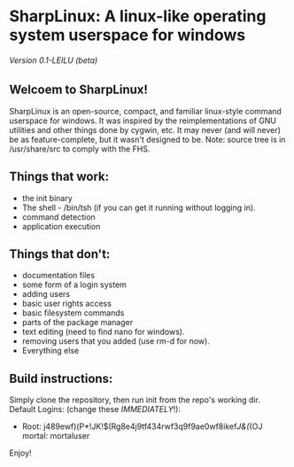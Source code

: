 # SharpLinux: A linux-like operating system userspace for windows
###### Version 0.1-LEILU (beta)
## Welcoem to SharpLinux!
SharpLinux is an open-source, compact, and familiar linux-style command userspace for windows.
It was inspired by the reimplementations of GNU utilities and other things done by cygwin, etc. It may never (and will never) be as feature-complete, but it wasn't designed to be.
Note: source tree is in /usr/share/src to comply with the FHS.
## Things that work:
* the init binary
* The shell - /bin/tsh (if you can get it running without logging in).
* command detection
* application execution



## Things that don't:

* documentation files
* some form of a login system
* adding users
* basic user rights access
* basic filesystem commands
* parts of the package manager
* text editing (need to find nano for windows).
* removing users that you added (use rm-d for now).
* Everything else


## Build instructions:
Simply clone the repository, then run init from the repo's working dir.
Default Logins: (change these *IMMEDIATELY*!):
* Root: j489ewf)(P*!JK!$(Rg8e4j9tf434rwf3q9f9ae0wf8ikef*J&(*(OJ
 mortal: mortaluser

Enjoy!